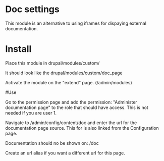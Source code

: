 # Doc settings

This module is an alternative to using iframes for dispaying external documentation.

# Install

Place this module in drupal/modules/custom/ 

It should look like the drupal/modules/custom/doc_page

Activate the module on the "extend" page. (/admin/modules)

#Use

Go to the permission page and add the permission: "Administer documentation page" to the role that should have access. This is not needed if you are user 1.

Navigate to /admin/config/content/doc and enter the url for the documentation page source. This for is also linked from the Configuration page.

Documentation should no be shown on: /doc 

Create an url alias if you want a different url for this page.

